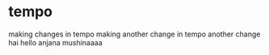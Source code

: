 # tempo
making changes in tempo
making another change in tempo
another change
hai hello
anjana mushinaaaa

